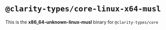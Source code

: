# `@clarity-types/core-linux-x64-musl`

This is the **x86_64-unknown-linux-musl** binary for `@clarity-types/core`
